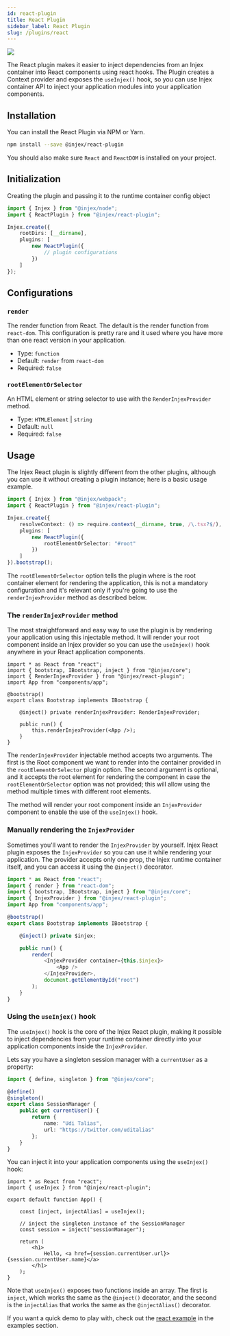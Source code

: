 ```yaml
---
id: react-plugin
title: React Plugin
sidebar_label: React Plugin
slug: /plugins/react
---
```


<img src="https://img.shields.io/npm/v/@injex/react-plugin?style=for-the-badge" className="markdown-badge" />

The React plugin makes it easier to inject dependencies from an Injex container into React components using react hooks.
The Plugin creates a Context provider and exposes the `useInjex()` hook, so you can use Injex container API to inject your application modules into your application components.

## Installation

You can install the React Plugin via NPM or Yarn.

```bash npm2yarn
npm install --save @injex/react-plugin
```

You should also make sure `React` and `ReactDOM` is installed on your project.

## Initialization

Creating the plugin and passing it to the runtime container config object

```ts
import { Injex } from "@injex/node";
import { ReactPlugin } from "@injex/react-plugin";

Injex.create({
    rootDirs: [__dirname],
    plugins: [
        new ReactPlugin({
            // plugin configurations
        })
    ]
});
```

## Configurations

### `render`

The render function from React. The default is the render function from `react-dom`.
This configuration is pretty rare and it used where you have more than one react version in your application.

- Type: `function`
- Default: `render` from `react-dom`
- Required: `false`

### `rootElementOrSelector`

An HTML element or string selector to use with the `RenderInjexProvider` method.

- Type: `HTMLElement` | `string`
- Default: `null`
- Required: `false`

## Usage

The Injex React plugin is slightly different from the other plugins, although you can use it without creating a plugin instance; here is a basic usage example.

```ts
import { Injex } from "@injex/webpack";
import { ReactPlugin } from "@injex/react-plugin";

Injex.create({
    resolveContext: () => require.context(__dirname, true, /\.tsx?$/),
    plugins: [
        new ReactPlugin({
            rootElementOrSelector: "#root"
        })
    ]
}).bootstrap();
```

The `rootElementOrSelector` option tells the plugin where is the root container element for rendering the application, this is not a mandatory configuration and it's relevant only if you're going to use the `renderInjexProvider` method as described below.

### The `renderInjexProvider` method

The most straightforward and easy way to use the plugin is by rendering your application using this injectable method. It will render your root component inside an Injex provider so you can use the `useInjex()` hook anywhere in your React application components.

```tsx
import * as React from "react";
import { bootstrap, IBootstrap, inject } from "@injex/core";
import { RenderInjexProvider } from "@injex/react-plugin";
import App from "components/app";

@bootstrap()
export class Bootstrap implements IBootstrap {

    @inject() private renderInjexProvider: RenderInjexProvider;

    public run() {
        this.renderInjexProvider(<App />);
    }
}
```

The `renderInjexProvider` injectable method accepts two arguments. The first is the Root component we want to render into the container provided in the `rootElementOrSelector` plugin option. The second argument is optional, and it accepts the root element for rendering the component in case the `rootElementOrSelector` option was not provided; this will allow using the method multiple times with different root elements.

The method will render your root component inside an `InjexProvider` component to enable the use of the `useInjex()` hook.

### Manually rendering the `InjexProvider`

Sometimes you'll want to render the `InjexProvider` by yourself. Injex React plugin exposes the `InjexProvider` so you can use it while rendering your application. The provider accepts only one prop, the Injex runtime container itself, and you can access it using the `@inject()` decorator.

```ts
import * as React from "react";
import { render } from "react-dom";
import { bootstrap, IBootstrap, inject } from "@injex/core";
import { InjexProvider } from "@injex/react-plugin";
import App from "components/app";

@bootstrap()
export class Bootstrap implements IBootstrap {

    @inject() private $injex;

    public run() {
        render(
            <InjexProvider container={this.$injex}>
                <App />
            </InjexProvider>,
            document.getElementById("root")
        );
    }
}
```

### Using the `useInjex()` hook

The `useInjex()` hook is the core of the Injex React plugin, making it possible to inject dependencies from your runtime container directly into your application components inside the `InjexProvider`.

Lets say you have a singleton session manager with a `currentUser` as a property:

```ts
import { define, singleton } from "@injex/core";

@define()
@singleton()
export class SessionManager {
    public get currentUser() {
        return {
            name: "Udi Talias",
            url: "https://twitter.com/uditalias"
        };
    }
}
```

You can inject it into your application components using the `useInjex()` hook:

```tsx
import * as React from "react";
import { useInjex } from "@injex/react-plugin";

export default function App() {

    const [inject, injectAlias] = useInjex();

    // inject the singleton instance of the SessionManager
    const session = inject("sessionManager");

    return (
        <h1>
            Hello, <a href={session.currentUser.url}>{session.currentUser.name}</a>
        </h1>
    );
}
```

Note that `useInjex()` exposes two functions inside an array. The first is `inject`, which works the same as the `@inject()` decorator, and the second is the `injectAlias` that works the same as the `@injectAlias()` decorator.

If you want a quick demo to play with, check out the [react example](/docs/examples#react-plugin-example) in the examples section.